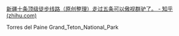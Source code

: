 [新疆十条顶级徒步线路（原创整理）走过五条可以傲视群驴了。 - 知乎 (zhihu.com)](https://zhuanlan.zhihu.com/p/456297325)

Torres del Paine
Grand_Teton_National_Park
